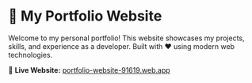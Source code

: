 # 🚀 My Portfolio Website

Welcome to my personal portfolio! This website showcases my projects, skills, and experience as a developer. Built with ❤️ using modern web technologies.

🔗 **Live Website:** [portfolio-website-91619.web.app](https://portfolio-website-91619.web.app)
